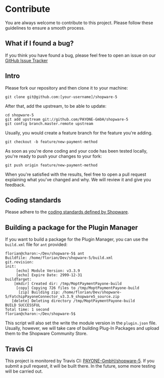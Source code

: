 # Contribute

You are always welcome to contribute to this project. Please follow these guidelines to ensure a smooth process.

## What if I found a bug?

If you think you have found a bug, please feel free to open an issue on our [GitHub Issue Tracker](https://github.com/PAYONE-GmbH/shopware-5/issues)

## Intro

Please fork our repository and then clone it to your machine:

    git clone git@github.com:[your-username]/shopware-5

After that, add the upstream, to be able to update:

    cd shopware-5
    git add upstream git://github.com/PAYONE-GmbH/shopware-5
    git config branch.master.remote upstream

Usually, you would create a feature branch for the feature you're adding.

    git checkout -b feature/new-payment-method

As soon as you're done coding and your code has been tested locally, you're ready to push your changes to your fork:

    git push origin feature/new-payment-method

When you're satisfied with the results, feel free to open a pull request explaining what you've changed and why. We will review it and give you feedback.

## Coding standards

Please adhere to the [coding standards defined by Shopware](https://github.com/shopware/shopware/blob/5.2/CONTRIBUTING.md#coding-standards).

## Building a package for the Plugin Manager

If you want to build a package for the Plugin Manager, you can use the `build.xml` file for `ant` provided:

    florian@charon:~/Dev/shopware-5$ ant
    Buildfile: /home/florian/Dev/shopware-5/build.xml
    git.revision:
    init:
         [echo] Module Version: v3.3.9
         [echo] Expire Date: 2999-12-31
    buildTarget:
        [mkdir] Created dir: /tmp/MoptPaymentPayone-build
         [copy] Copying 726 files to /tmp/MoptPaymentPayone-build
          [zip] Building zip: /home/florian/Dev/shopware-5/FatchipPayoneConnector_v3.3.9_shopware5_source.zip
       [delete] Deleting directory /tmp/MoptPaymentPayone-build
    BUILD SUCCESSFUL
    Total time: 1 second
    florian@charon:~/Dev/shopware-5$    

This script will also set the write the module version in the `plugin.json` file. Usually, however, we will take care of building Plug-In Packages and upload them to the Shopware Community Store.

## Travis CI

This project is monitored by Travis CI: [PAYONE-GmbH/shopware-5](https://travis-ci.org/PAYONE-GmbH/shopware-5). If you submit a pull request, it will be built there. In the future, some more testing will be carried out.

